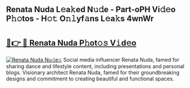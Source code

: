 ## Renata Nuda L𝚎a𝚔ed N𝚞𝚍e - Part-oPH Vi𝚍𝚎o P𝚑𝚘tos - H𝚘𝚝 O𝚗𝚕yf𝚊ns L𝚎a𝚔s 4wnWr

# <h2><a href="http://kf9fcp.oniu.top/?m=Renata+Nuda">🔗👉 🔴 Renata Nuda P𝚑ot𝚘𝚜 V𝚒d𝚎o</a></h2>

[![Renata Nuda Nu𝚍e𝚜](https://i.imgur.com/0qMVB7G.gif)](http://kf9fcp.oniu.top/?m=Renata+Nuda)
Social media influencer Renata Nuda, famed for sharing dance and lifestyle content, including presentations and personal blogs. Visionary architect Renata Nuda, famed for their groundbreaking designs and commitment to creating beautiful and functional spaces.  
